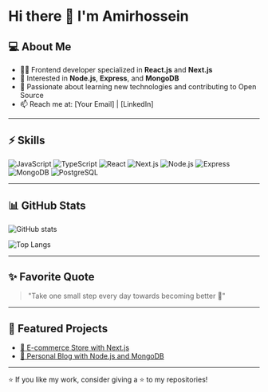 <!-- # Hi, I'm Amirhossein 👋

## 👨‍💻 About Me
I'm a **Frontend Developer** specializing in **React.js** and **Next.js**, with strong experience in building modern, scalable, and user-friendly web applications.  
I also work with **Node.js, Express, and MongoDB** for backend development.  
Currently.

---

## 🛠️ Skills & Tools
- **Frontend:** React.js, Next.js, TypeScript, Redux, TailwindCSS    
- **Databases:** MongoDB, PostgreSQL  
- **Other Tools:** Git, Docker, Strapi, JWT Authentication  

---

## 📊 GitHub Overview
![GitHub Stats](https://github-readme-stats.vercel.app/api?username=USERNAME&show_icons=true&theme=dark&hide_border=true)  
![Top Languages](https://github-readme-stats.vercel.app/api/top-langs/?username=USERNAME&layout=compact&theme=dark&hide_border=true)

 

---

## 📫 Connect with Me
- LinkedIn: [linkedin.com/in/USERNAME](www.linkedin.com/in/amirhossein-fanoodi)  
- Email: amir.hossein.fanoodi@gmail.com
- Website: [your-portfolio.com](https://amirhosseinfanoodi.id.ir/)  

---

> ✨ *“Code is like humor. When you have to explain it, it’s bad.”*   -->




# Hi there 👋 I'm Amirhossein

## 💻 About Me
- 👨‍💻 Frontend developer specialized in **React.js** and **Next.js**  
- 🚀 Interested in **Node.js**, **Express**, and **MongoDB**  
- 🎯 Passionate about learning new technologies and contributing to Open Source  
- 📫 Reach me at: [Your Email] | [LinkedIn]  

---

## ⚡ Skills
![JavaScript](https://img.shields.io/badge/-JavaScript-F7DF1E?logo=javascript&logoColor=000)
![TypeScript](https://img.shields.io/badge/-TypeScript-3178C6?logo=typescript&logoColor=fff)
![React](https://img.shields.io/badge/-React-61DAFB?logo=react&logoColor=000)
![Next.js](https://img.shields.io/badge/-Next.js-000000?logo=next.js&logoColor=fff)
![Node.js](https://img.shields.io/badge/-Node.js-339933?logo=node.js&logoColor=fff)
![Express](https://img.shields.io/badge/-Express-000000?logo=express&logoColor=fff)
![MongoDB](https://img.shields.io/badge/-MongoDB-47A248?logo=mongodb&logoColor=fff)
![PostgreSQL](https://img.shields.io/badge/-PostgreSQL-336791?logo=postgresql&logoColor=fff)

---

## 📊 GitHub Stats
![GitHub stats](https://github-readme-stats.vercel.app/api?username=USERNAME&show_icons=true&theme=radical)  

![Top Langs](https://github-readme-stats.vercel.app/api/top-langs/?username=USERNAME&layout=compact&theme=tokyonight)

---

## ✨ Favorite Quote
> "Take one small step every day towards becoming better 🌱"

---

## 📌 Featured Projects
- [🔗 E-commerce Store with Next.js](https://github.com/USERNAME/shop-project)  
- [🔗 Personal Blog with Node.js and MongoDB](https://github.com/USERNAME/blog-project)  

---

⭐️ If you like my work, consider giving a ⭐️ to my repositories!
